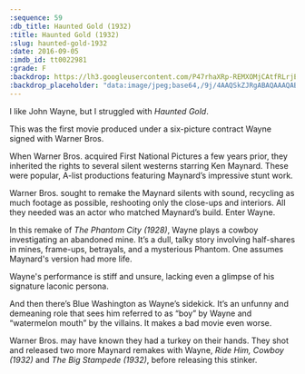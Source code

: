 ```yaml
---
:sequence: 59
:db_title: Haunted Gold (1932)
:title: Haunted Gold (1932)
:slug: haunted-gold-1932
:date: 2016-09-05
:imdb_id: tt0022981
:grade: F
:backdrop: https://lh3.googleusercontent.com/P47rhaXRp-REMXOMjCAtfRLrjETjpyxTOAZPehjXp1xY9gEh7RjAsmPFA0ZmlVKyzcds9tQD52qQ=w1000-l75-rj
:backdrop_placeholder: "data:image/jpeg;base64,/9j/4AAQSkZJRgABAQAAAQABAAD/2wCEACgcHiMeGSgjISMtKygwPGRBPDc3PHtYXUlkkYCZlo+AjIqgtObDoKrarYqMyP/L2u71////m8H////6/+b9//gBKy0tMCkwajU1auyZgJns7Ozs7Ozs7Ozs7Ozs7Ozs7Ozs7Ozs7Ozs7Ozs7Ozs7Ozs7Ozs7Ozs7Ozs7Ozs7Ozs7P/AABEIAAsAFAMBIgACEQEDEQH/xAAXAAADAQAAAAAAAAAAAAAAAAAAAQME/8QAIhAAAQQBAgcAAAAAAAAAAAAAAQACAxEhBCISMTJRYXGx/8QAFAEBAAAAAAAAAAAAAAAAAAAAAP/EABQRAQAAAAAAAAAAAAAAAAAAAAD/2gAMAwEAAhEDEQA/AK6djZo3hztziQPClcwIi7DFe02bdU/hxQCpruomzi/iBRSPa2nWDfIoWeMlrAAcUhB//9k="
---
```


I like John Wayne, but I struggled with _Haunted Gold_.

This was the first movie produced under a six-picture contract Wayne signed with Warner Bros.

When Warner Bros. acquired First National Pictures a few years prior, they inherited the rights to several silent westerns starring Ken Maynard. These were popular, A-list productions featuring Maynard’s impressive stunt work.

Warner Bros. sought to remake the Maynard silents with sound, recycling as much footage as possible, reshooting only the close-ups and interiors. All they needed was an actor who matched Maynard’s build. Enter Wayne.

In this remake of _The Phantom City (1928)_, Wayne plays a cowboy investigating an abandoned mine. It’s a dull, talky story involving half-shares in mines, frame-ups, betrayals, and a mysterious Phantom. One assumes Maynard's version had more life.

Wayne's performance is stiff and unsure, lacking even a glimpse of his signature laconic persona.

And then there’s Blue Washington as Wayne’s sidekick. It’s an unfunny and demeaning role that sees him referred to as “boy” by Wayne and “watermelon mouth” by the villains. It makes a bad movie even worse.

Warner Bros. may have known they had a turkey on their hands. They shot and released two more Maynard remakes with Wayne, _Ride Him, Cowboy (1932)_ and _The Big Stampede (1932)_, before releasing this stinker.
